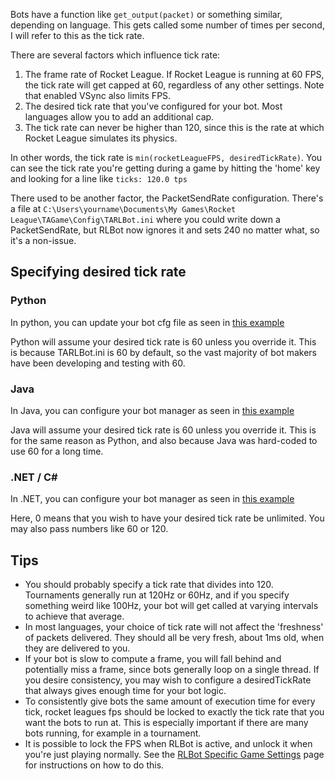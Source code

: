 Bots have a function like `get_output(packet)` or something similar, depending on language. This gets called some number of times per second, I will refer to this as the tick rate.

There are several factors which influence tick rate:
1. The frame rate of Rocket League. If Rocket League is running at 60 FPS, the tick rate will get capped at 60, regardless of any other settings. Note that enabled VSync also limits FPS.
2. The desired tick rate that you've configured for your bot. Most languages allow you to add an additional cap.
3. The tick rate can never be higher than 120, since this is the rate at which Rocket League simulates its physics.

In other words, the tick rate is `min(rocketLeagueFPS, desiredTickRate)`. You can see the tick rate you're getting during a game by hitting the 'home' key and looking for a line like `ticks: 120.0 tps`

There used to be another factor, the PacketSendRate configuration. There's a file at `C:\Users\yourname\Documents\My Games\Rocket League\TAGame\Config\TARLBot.ini` where you could write down a PacketSendRate, but RLBot now ignores it and sets 240 no matter what, so it's a non-issue.


## Specifying desired tick rate

### Python
In python, you can update your bot cfg file as seen in [this example](https://github.com/RLBot/RLBot/blob/652b8c3fd94b347fdc04daeb3e2c90702be30073/src/test/python/agents/atba/atba.cfg#L9)

Python will assume your desired tick rate is 60 unless you override it. This is because TARLBot.ini is 60 by default, so the vast majority of bot makers have been developing and testing with 60.

### Java
In Java, you can configure your bot manager as seen in [this example](https://github.com/RLBot/RLBot/blob/652b8c3fd94b347fdc04daeb3e2c90702be30073/src/test/java/rlbot/JavaExample.java#L20)


Java will assume your desired tick rate is 60 unless you override it. This is for the same reason as Python, and also because Java was hard-coded to use 60 for a long time.

### .NET / C#
In .NET, you can configure your bot manager as seen in [this example](https://github.com/RLBot/RLBot/blob/652b8c3fd94b347fdc04daeb3e2c90702be30073/src/test/cs/TestBot/Program.cs#L16)


Here, 0 means that you wish to have your desired tick rate be unlimited. You may also pass numbers like 60 or 120.

## Tips
- You should probably specify a tick rate that divides into 120. Tournaments generally run at 120Hz or 60Hz, and if you specify something weird like 100Hz, your bot will get called at varying intervals to achieve that average.
- In most languages, your choice of tick rate will not affect the 'freshness' of packets delivered. They should all be very fresh, about 1ms old, when they are delivered to you.
- If your bot is slow to compute a frame, you will fall behind and potentially miss a frame, since bots generally loop on a single thread. If you desire consistency, you may wish to configure a desiredTickRate that always gives enough time for your bot logic.
- To consistently give bots the same amount of execution time for every tick, rocket leagues fps should be locked to exactly the tick rate that you want the bots to run at. This is especially important if there are many bots running, for example in a tournament.
- It is possible to lock the FPS when RLBot is active, and unlock it when you're just playing normally. See the [RLBot Specific Game Settings](/miscellaneous/rlbot-specific-game-settings#cap-the-in-game-fps-to-120-for-rlbot-uncap-the-fps-during-normal-play) page for instructions on how to do this.